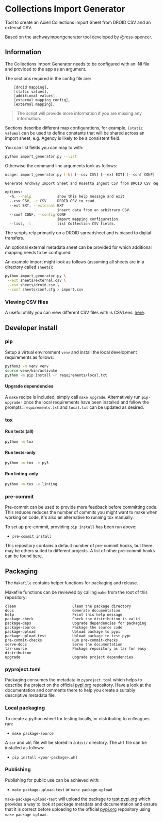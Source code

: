 # Collections Import Generator

Tool to create an Axiell Collections Import Sheet from DROID CSV and an external
CSV.

Based on the [archwayimportgenerator][archway-1] tool developed by
@ross-spencer.

[archway-1]: https://github.com/archives-new-zealand/archwayimportgenerator

## Information

The Collections Import Generator needs to be configured with an INI file and
provided to the app as an argument.

The sections required in the config file are:

```text
    [droid mapping],
    [static values],
    [additional values],
    [external mapping config],
    [external mapping],
```

> The script will provide more information if you are missing any information.

Sections describe different map configurations, for example, `[static values]`
can be used to define constants that will be shared across an import sheet, e.g.
Agency is likely to be a consistent field.

You can list fields you can map to with:

```sh
python import_generator.py --list
```

Otherwise the command line arguments look as follows:

```sh
usage: import_generator.py [-h] [--csv CSV] [--ext EXT] [--conf CONF] [--list]

Generate Archway Import Sheet and Rosetta Ingest CSV from DROID CSV Reports.

options:
  -h, --help            show this help message and exit
  --csv CSV, -c CSV     DROID CSV to read.
  --ext EXT, --external EXT
                        insert data from an arbitrary CSV.
  --conf CONF, --config CONF
                        import mapping configuration.
  --list, -l            list Collection CSV fields.
```

The scripts rely primarily on a DROID spreadsheet and is biased to digital
transfers.

An optional external metadata sheet can be provided for which additional mapping
needs to be configured.

An example import might look as follows (assuming all sheets are in a
directory called `sheets`):

```sh
python import_generator.py \
 --ext sheets/external.csv \
 --csv sheets/droid.csv \
 --conf sheets/conf.cfg > import.csv
```

### Viewing CSV files

A useful utility you can view different CSV files with is CSVLens:
[here][csv-lens].

[csv-lens]: https://github.com/YS-L/csvlens

## Developer install

### pip

Setup a virtual environment `venv` and install the local development
requirements as follows:

```bash
python3 -m venv venv
source venv/bin/activate
python -m pip install -r requirements/local.txt
```

#### Upgrade dependencies

A `make` recipe is included, simply call `make upgrade`. Alternatively run
`pip-upgrader` once the local requirements have been installed and follow the
prompts. `requirements.txt` and `local.txt` can be updated as desired.

### tox

#### Run tests (all)

```bash
python -m tox
```

#### Run tests-only

```bash
python -m tox -e py3
```

#### Run linting-only

```bash
python -m tox -e linting
```

### pre-commit

Pre-commit can be used to provide more feedback before committing code. This
reduces reduces the number of commits you might want to make when working on
code, it's also an alternative to running tox manually.

To set up pre-commit, providing `pip install` has been run above:

* `pre-commit install`

This repository contains a default number of pre-commit hooks, but there may
be others suited to different projects. A list of other pre-commit hooks can be
found [here][pre-commit-1].

[pre-commit-1]: https://pre-commit.com/hooks.html

## Packaging

The `Makefile` contains helper functions for packaging and release.

Makefile functions can be reviewed by calling `make`  from the root of this
repository:

```make
clean                          Clean the package directory
docs                           Generate documentation
help                           Print this help message
package-check                  Check the distribution is valid
package-deps                   Upgrade dependencies for packaging
package-source                 Package the source code
package-upload                 Upload package to pypi
package-upload-test            Upload package to test.pypi
pre-commit-checks              Run pre-commit-checks.
serve-docs                     Serve the documentation
tar-source                     Package repository as tar for easy distribution
upgrade                        Upgrade project dependencies
```

### pyproject.toml

Packaging consumes the metadata in `pyproject.toml` which helps to describe
the project on the official [pypi.org][pypi-2] repository. Have a look at the
documentation and comments there to help you create a suitably descriptive
metadata file.

### Local packaging

To create a python wheel for testing locally, or distributing to colleagues
run:

* `make package-source`

A `tar` and `whl` file will be stored in a `dist/` directory. The `whl` file
can be installed as follows:

* `pip install <your-package>.whl`

### Publishing

Publishing for public use can be achieved with:

* `make package-upload-test` or `make package-upload`

`make-package-upload-test` will upload the package to [test.pypi.org][pypi-1]
which provides a way to look at package metadata and documentation and ensure
that it is correct before uploading to the official [pypi.org][pypi-2]
repository using `make package-upload`.

[pypi-1]: https://test.pypi.org
[pypi-2]: https://pypi.org
